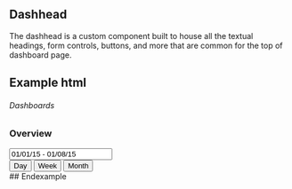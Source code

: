 ## Dashhead

The dashhead is a custom component built to house all the textual headings, form controls, buttons, and more that are common for the top of dashboard page.

## Example html
<div class="dashhead">
  <div class="dashhead-titles">
    <h6 class="dashhead-subtitle">Dashboards</h6>
    <h3 class="dashhead-title">Overview</h3>
  </div>

  <div class="dashhead-toolbar">
    <div class="input-with-icon dashhead-toolbar-item">
      <input type="text" value="01/01/15 - 01/08/15" class="form-control" data-provide="datepicker">
      <span class="icon icon-calendar"></span>
    </div>
    <span class="dashhead-toolbar-divider hidden-xs"></span>
    <div class="btn-group dashhead-toolbar-item btn-group-thirds">
      <button type="button" class="btn btn-primary-outline">Day</button>
      <button type="button" class="btn btn-primary-outline active">Week</button>
      <button type="button" class="btn btn-primary-outline">Month</button>
    </div>
  </div>
</div>
## Endexample
